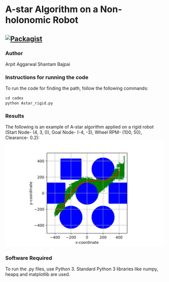 # A-star Algorithm on a Non-holonomic Robot

[![Packagist](https://img.shields.io/packagist/l/doctrine/orm.svg)](LICENSE.md)
---


### Author
Arpit Aggarwal Shantam Bajpai


### Instructions for running the code
To run the code for finding the path, follow the following commands:

```
cd codes
python Astar_rigid.py
```


### Results
The following is an example of A-star algorithm applied on a rigid robot (Start Node- (4, 3, 0), Goal Node- (-4, -3), Wheel RPM- (100, 50), Clearance- 0.2):
![Screenshot](output/output.jpg)


### Software Required
To run the .py files, use Python 3. Standard Python 3 libraries like numpy, heapq and matplotlib are used.
